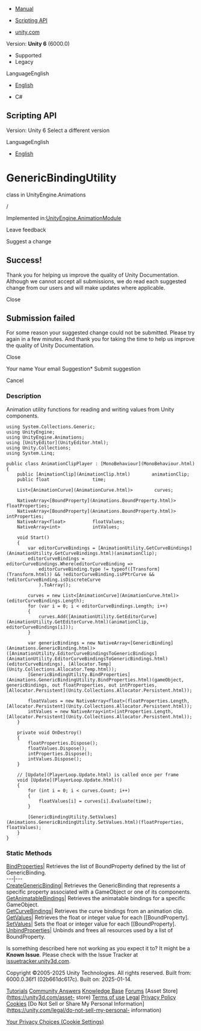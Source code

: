 [ ]()

  * [Manual](../Manual/index.html)
  * [Scripting API](../ScriptReference/index.html)

  * [unity.com](https://unity.com/)

Version: **Unity 6** (6000.0)

  * Supported
  * Legacy

LanguageEnglish

  * [English]()

  * C#

[ ](https://docs.unity3d.com)

## Scripting API

Version: Unity 6 Select a different version

LanguageEnglish

  * [English]()

# GenericBindingUtility

class in UnityEngine.Animations

/

Implemented in:[UnityEngine.AnimationModule](UnityEngine.AnimationModule.html)

Leave feedback

Suggest a change

## Success!

Thank you for helping us improve the quality of Unity Documentation. Although
we cannot accept all submissions, we do read each suggested change from our
users and will make updates where applicable.

Close

## Submission failed

For some reason your suggested change could not be submitted. Please <a>try
again</a> in a few minutes. And thank you for taking the time to help us
improve the quality of Unity Documentation.

Close

Your name Your email Suggestion* Submit suggestion

Cancel

[ ]()

### Description

Animation utility functions for reading and writing values from Unity
components.

    
    
    using System.Collections.Generic;
    using UnityEngine;
    using UnityEngine.Animations;
    using [UnityEditor](UnityEditor.html);
    using Unity.Collections;
    using System.Linq;  
      
    public class AnimationClipPlayer : [MonoBehaviour](MonoBehaviour.html)
    {
        public [AnimationClip](AnimationClip.html)        animationClip;
        public float                time;  
      
        List<[AnimationCurve](AnimationCurve.html)>        curves;  
      
        NativeArray<[BoundProperty](Animations.BoundProperty.html)>  floatProperties;
        NativeArray<[BoundProperty](Animations.BoundProperty.html)>  intProperties;
        NativeArray<float>          floatValues;
        NativeArray<int>            intValues;  
      
        void Start()
        {
            var editorCurveBindings = [AnimationUtility.GetCurveBindings](AnimationUtility.GetCurveBindings.html)(animationClip);
            editorCurveBindings = editorCurveBindings.Where(editorCurveBinding =>
                editorCurveBinding.type != typeof([Transform](Transform.html)) && !editorCurveBinding.isPPtrCurve && !editorCurveBinding.isDiscreteCurve
                ).ToArray();  
      
            curves = new List<[AnimationCurve](AnimationCurve.html)>(editorCurveBindings.Length);
            for (var i = 0; i < editorCurveBindings.Length; i++)
            {
                curves.Add([AnimationUtility.GetEditorCurve](AnimationUtility.GetEditorCurve.html)(animationClip, editorCurveBindings[i]));
            }  
      
            var genericBindings = new NativeArray<[GenericBinding](Animations.GenericBinding.html)>([AnimationUtility.EditorCurveBindingsToGenericBindings](AnimationUtility.EditorCurveBindingsToGenericBindings.html)(editorCurveBindings), [Allocator.Temp](Unity.Collections.Allocator.Temp.html));
            [GenericBindingUtility.BindProperties](Animations.GenericBindingUtility.BindProperties.html)(gameObject, genericBindings, out floatProperties, out intProperties, [Allocator.Persistent](Unity.Collections.Allocator.Persistent.html));  
      
            floatValues = new NativeArray<float>(floatProperties.Length, [Allocator.Persistent](Unity.Collections.Allocator.Persistent.html));
            intValues = new NativeArray<int>(intProperties.Length, [Allocator.Persistent](Unity.Collections.Allocator.Persistent.html));
        }  
      
        private void OnDestroy()
        {
            floatProperties.Dispose();
            floatValues.Dispose();
            intProperties.Dispose();
            intValues.Dispose();
        }  
      
        // [Update](PlayerLoop.Update.html) is called once per frame
        void [Update](PlayerLoop.Update.html)()
        {
            for (int i = 0; i < curves.Count; i++)
            {
                floatValues[i] = curves[i].Evaluate(time);
            }  
      
            [GenericBindingUtility.SetValues](Animations.GenericBindingUtility.SetValues.html)(floatProperties, floatValues);
        }
    }
    

### Static Methods

[BindProperties](Animations.GenericBindingUtility.BindProperties.html)|
Retrieves the list of BoundProperty defined by the list of GenericBinding.  
---|---  
[CreateGenericBinding](Animations.GenericBindingUtility.CreateGenericBinding.html)|
Retrieves the GenericBinding that represents a specific property associated
with a GameObject or one of its components.  
[GetAnimatableBindings](Animations.GenericBindingUtility.GetAnimatableBindings.html)|
Retrieves the animatable bindings for a specific GameObject.  
[GetCurveBindings](Animations.GenericBindingUtility.GetCurveBindings.html)|
Retrieves the curve bindings from an animation clip.  
[GetValues](Animations.GenericBindingUtility.GetValues.html)| Retrieves the
float or integer value for each [[BoundProperty].  
[SetValues](Animations.GenericBindingUtility.SetValues.html)| Sets the float
or integer value for each [[BoundProperty].  
[UnbindProperties](Animations.GenericBindingUtility.UnbindProperties.html)|
Unbinds and frees all resources used by a list of BoundProperty.  
  
Is something described here not working as you expect it to? It might be a
**Known Issue**. Please check with the Issue Tracker at
[issuetracker.unity3d.com](https://issuetracker.unity3d.com).

Copyright ©2005-2025 Unity Technologies. All rights reserved. Built from:
6000.0.36f1 (02b661dc617c). Built on: 2025-01-14.

[Tutorials](https://unity3d.com/learn) [Community
Answers](https://answers.unity3d.com) [Knowledge
Base](https://support.unity3d.com/hc/en-us)
[Forums](https://forum.unity3d.com) [Asset Store](https://unity3d.com/asset-
store) [Terms of use](https://docs.unity3d.com/Manual/TermsOfUse.html)
[Legal](https://unity.com/legal) [Privacy
Policy](https://unity.com/legal/privacy-policy)
[Cookies](https://unity.com/legal/cookie-policy) [Do Not Sell or Share My
Personal Information](https://unity.com/legal/do-not-sell-my-personal-
information)

[Your Privacy Choices (Cookie Settings)](javascript:void\(0\);)

